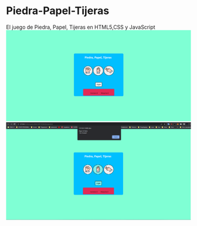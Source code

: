 # Piedra-Papel-Tijeras
El juego de Piedra, Papel, Tijeras en HTML5,CSS y JavaScript
![Image text](https://github.com/IGprojects/Piedra-Papel-Tijeras/blob/main/images/1.png)
![Image text](https://github.com/IGprojects/Piedra-Papel-Tijeras/blob/main/images/2.png)
